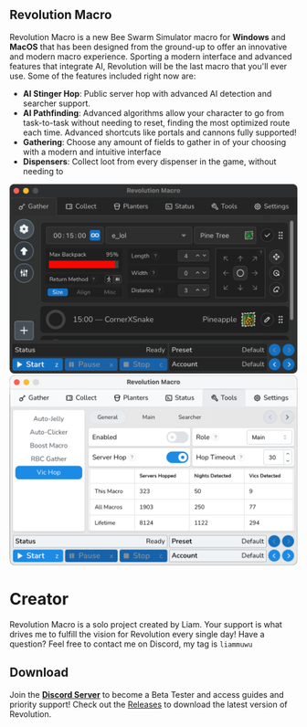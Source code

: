 ## Revolution Macro

Revolution Macro is a new Bee Swarm Simulator macro for **Windows** and **MacOS** that has been designed from the ground-up to offer an innovative and modern macro experience.
Sporting a modern interface and advanced features that integrate AI, Revolution will be the last macro that you'll ever use. Some of the features included right now are:

* **AI Stinger Hop**: Public server hop with advanced AI detection and searcher support.
* **AI Pathfinding**: Advanced algorithms allow your character to go from task-to-task without needing to reset, finding the most optimized route each time. Advanced shortcuts like portals and cannons fully supported!
* **Gathering**: Choose any amount of fields to gather in of your choosing with a modern and intuitive interface
* **Dispensers**: Collect loot from every dispenser in the game, without needing to

<div style="text-align:center">
  <img src="images/demo_1.png" width="600"/>
  <img src="images/demo_2.png" width="600"/>
</div>


# Creator

Revolution Macro is a solo project created by Liam. Your support is what drives me to fulfill the vision for Revolution every single day! Have a question? Feel free to contact me on Discord, my tag is `liammuwu`

## Download

Join the [**Discord Server**](https://discord.gg/HDJk6aEyt4) to become a Beta Tester and access guides and priority support! Check out the [Releases](https://github.com/nosyliam/revolution-macro/releases) to download the latest version of Revolution.